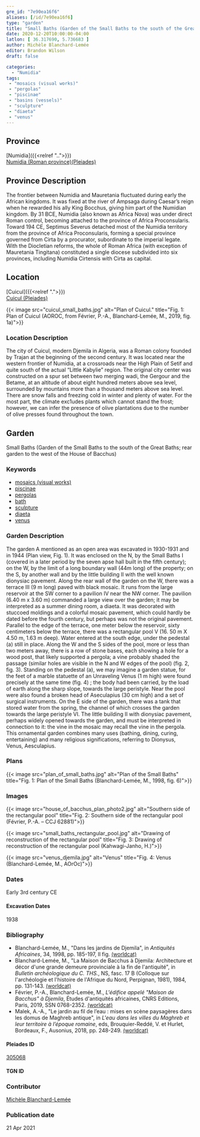 ```yaml
---
gre_id: "7e90ea16f6"
aliases: [/id/7e90ea16f6]
type: "garden"
title: "Small Baths (Garden of the Small Baths to the south of the Great Baths; rear garden to the west of the House of Bacchus)"
date: 2020-12-20T10:00:00-04:00
latlon: [ 36.317690, 5.736683 ]
author: Michèle Blanchard-Lemée
editor: Brandon Wilson
draft: false

categories:
  - "Numidia"
tags:
 - "mosaics (visual works)"
 - "pergolas"
 - "piscinae"
 - "basins (vessels)"
 - "sculpture"
 - "diaeta"
 - "venus"
---
```


## Province

[Numidia]({{<relref "..">}}) \
[Numidia (Roman province)(Pleiades)](https://pleiades.stoa.org/places/981539)

## Province Description

The frontier between Numidia and Mauretania fluctuated during early the African kingdoms. It was fixed at the river of Ampsaga during Caesar’s reign when he rewarded his ally King Bocchus, giving him part of the Numidian kingdom. By 31 BCE, Numidia (also known as Africa Nova) was under direct Roman control, becoming attached to the province of Africa Proconsularis. Toward 194 CE, Septimus Severus detached most of the Numidia territory from the province of Africa Proconsularis, forming a special province governed from Cirta by a procurator, subordinate to the imperial legate. With the Diocletian reforms, the whole of Roman Africa (with exception of Mauretania Tingitana) constituted a single diocese subdivided into six provinces, including Numidia Cirtensis with Cirta as capital.

## Location

[Cuicul]({{<relref ".">}}) \
[Cuicul (Pleiades)](https://pleiades.stoa.org/places/305068)


{{< image src="cuicul_small_baths.jpg" alt="Plan of Cuicul." title="Fig. 1: Plan of Cuicul (AOROC, from Février, P.-A., Blanchard-Lemée, M., 2019, fig. 1a)">}}

### Location Description

The city of Cuicul, modern Djemila in Algeria, was a Roman colony founded by Trajan at the beginning of the second century. It was located near the western frontier of Numidia, at a crossroads near the High Plain of Setif and quite south of the actual “Little Kabylie” region. The original city center was constructed on a spur set between two merging wadi, the Gergour and the Betame, at an altitude of about eight hundred meters above sea level, surrounded by mountains more than a thousand meters above sea level. There are snow falls and freezing cold in winter and plenty of water. For the most part, the climate exc1udes plants which cannot stand the frost; however, we can infer the presence of olive plantations due to the number of olive presses found throughout the town.

<!--## Sublocation-->

<!--### Sublocation Description-->

## Garden

Small Baths (Garden of the Small Baths to the south of the Great Baths; rear garden to the west of the House of Bacchus)

### Keywords
- [mosaics (visual works)](http://vocab.getty.edu/page/aat/300015342)
- [piscinae]( http://vocab.getty.edu/page/aat/300375619)
- [pergolas](http://vocab.getty.edu/page/aat/300006783)
- [bath](#)
- [sculpture](#)
- [diaeta](#)
- [venus](#)

### Garden Description

The garden A mentioned as an open area was excavated in 1930-1931 and in 1944 (Plan view, Fig. 1). It was enclosed on the N, by the Small Baths I (covered in a later period by the seven apse hall built in the fifth century); on the W, by the limit of a long boundary wall (44m long) of the property; on the S, by another wall and by the little building II with the well known dionysiac pavement. Along the rear wall of the garden on the W, there was a terrace III (9 m long) paved with black mosaic. It runs from the large reservoir at the SW corner to a pavilion IV near the NW corner. The pavilion (6.40 m x 3.60 m) commanded a large view over the garden; it may be interpreted as a summer dining room, a diaeta. It was decorated with stuccoed moldings and a colorful mosaic pavement, which could hardly be dated before the fourth century, but perhaps was not the original pavement. Parallel to the edge of the terrace, one meter below the reservoir, sixty centimeters below the terrace, there was a rectangular pool V (16. 50 m X 4.50 m, 1.63 m deep). Water entered at the south edge, under the pedestal (a) still in place. Along the W and the S sides of the pool, more or less than two meters away, there is a row of stone bases, each showing a hole for a wood post, that likely supported a pergola; a vine probably shaded the passage (similar holes are visible in the N and W edges of the pool) (fig. 2, fig. 3). Standing on the pedestal (a), we may imagine a garden statue, for the feet of a marble statuette of an Unraveling Venus (1 m high) were found precisely at the same time (fig. 4) ; the body had been carried, by the load of earth along the sharp slope, towards the large peristyle. Near the pool were also found a broken head of Aseculapius (30 cm high) and a set of surgical instruments. On the E side of the garden, there was a tank that stored water from the spring, the channel of which crosses the garden towards the large peristyle VI. The little building II with dionysiac pavement, perhaps widely opened towards the garden, and must be interpreted in connection to it: the vine in the mosaic may recall the vine in the pergola. This ornamental garden combines many uses (bathing, dining, curing, entertaining) and many religious significations, referring to Dionysus, Venus, Aesculapius.

### Plans

{{< image src="plan_of_small_baths.jpg" alt="Plan of the Small Baths" title="Fig. 1: Plan of the Small Baths (Blanchard-Lemée, M., 1998, fig. 6)">}}

### Images
{{< image src="house_of_bacchus_plan_photo2.jpg" alt="Southern side of the rectangular pool" title="Fig. 2: Southern side of the rectangular pool (Février, P.-A. – CCJ 62881)">}}

{{< image src="small_baths_rectangular_pool.jpg" alt="Drawing of reconstruction of the rectangular pool" title="Fig. 3: Drawing of reconstruction of the rectangular pool (Kahwagi-Janho, H.)">}}

{{< image src="venus_djemila.jpg" alt="Venus" title="Fig. 4: Venus (Blanchard-Lemée, M., AOrOc)">}}
### Dates

Early 3rd century CE

#### Excavation Dates

1938

### Bibliography

* Blanchard-Lemée, M., "Dans les jardins de Djemila", in *Antiquités Africaines*, 34, 1998, pp. 185-197, Il fig. [(worldcat)](http://www.worldcat.org/oclc/4824686051)
*  Blanchard-Lemée, M., "La Maison de Bacchus à Djemila: Architecture et décor d'une grande demeure provinciale à la fin de l'antiquité", in *Bulletin archéologique du C. THS.*, NS, fasc. 17 B (Colloque sur l'archéologie et l'histoire de l'Afrique du Nord, Perpignan, 1981), 1984, pp. 131-143. [(worldcat)](http://www.worldcat.org/oclc/848793520)
*  Février, P.-A., Blanchard-Lemée, M., *L'édifice appelé "Maison de Bacchus" à Djemila*, Études d'antiquités africaines, CNRS Editions, Paris, 2019, SSN 0768-2352. [(worldcat)](http://www.worldcat.org/oclc/1090653355)
* Malek, A.-A., "Le jardin au fil de l’eau : mises en scène paysagères dans les domus de Maghreb antique", in *L'eau dans les villes du Maghreb et leur territoire à l’époque romaine*, eds, Brouquier-Reddé, V. et  Hurlet, Bordeaux, F., Ausonius, 2018, pp. 248-249. [(worldcat)](http://www.worldcat.org/oclc/1078217356)

#### Pleiades ID
[305068](https://pleiades.stoa.org/places/305068)
#### TGN ID

### Contributor

[Michèle Blanchard-Lemée](https://www.persee.fr/authority/396899)

### Publication date
21 Apr 2021
<!--07 July 2020-->

<!--### Related articles-->

<!-- Links to other related articles. Leave blank for now -->
